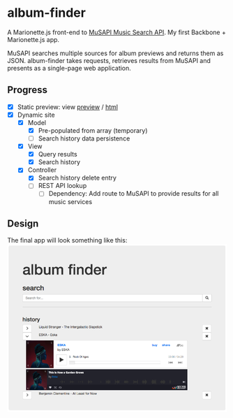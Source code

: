 # album-finder

A Marionette.js front-end to [MuSAPI Music Search API](https://github.com/sonicblend/MuSAPI). My first Backbone + Marionette.js app.

MuSAPI searches multiple sources for album previews and returns them as JSON. album-finder takes requests, retrieves results from MuSAPI and presents as a single-page web application.

## Progress

- [x] Static preview: view [preview](#design) / [html](https://github.com/sonicblend/album-finder/blob/master/static.html)
- [x] Dynamic site
  - [x] Model
    - [x] Pre-populated from array (temporary)
    - [ ] Search history data persistence
  - [x] View
    - [x] Query results
    - [x] Search history
  - [x] Controller
    - [x] Search history delete entry
    - [ ] REST API lookup
      - [ ] Dependency: Add route to MuSAPI to provide results for all music services

## Design

The final app will look something like this:
![Static design](https://github.com/sonicblend/album-finder/blob/master/static.png)
